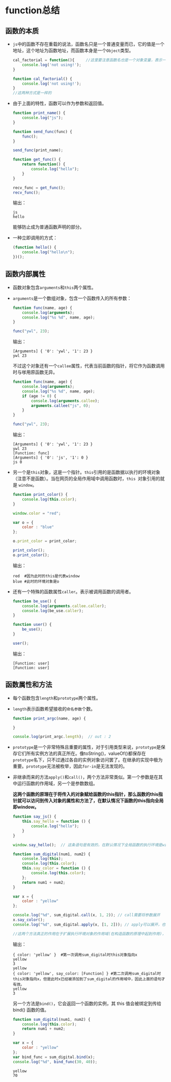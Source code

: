 # function总结

## 函数的本质

  - `js`中的函数不存在重载的说法，函数名只是一个普通变量而已，它的值是一个地址，这个地址为函数地址，而函数本身是一个`Object`类型。

    ```javascript
    cal_factorial = function(){     //这里要注意函数名也是一个对象变量，表示一个函数的地址,重新指向新的函数时原来的函数依然存在
        console.log('not using!');
    }
    
    function cal_factorial() {
        console.log('not using!');
    }
    //这两种方式是一样的
    ```

- 由于上面的特性，函数可以作为参数和返回值。

  ```javascript
  function print_name() {
      console.log("js");
  }
  
  function send_func(func) {
      func();
  }
  
  send_func(print_name);
  
  function get_func() {
      return function() {
          console.log("hello");
      }
  }
  
  recv_func = get_func();
  recv_func();
  ```

  输出：
  
  ```shell
  js
  hello
  ```
  能够防止成为普通函数声明的部分。

- 一种立即调用的方式：

  ```javascript
  (function hello() {
      console.log("hello\n");
  })();
  ```

## 函数内部属性

- 函数对象包含`arguments`和`this`两个属性。

- `arguments`是一个数组对象，包含一个函数传入的所有参数：

  ```javascript
  function func(name, age) {
      console.log(arguments);
      console.log("%s %d", name, age);
  }
  
  func("ywl", 23);
  ```

  输出：

  ```shell
  [Arguments] { '0': 'ywl', '1': 23 }
  ywl 23
  ```

  不过这个对象还有一个`callee`属性，代表当前函数的指针，将它作为函数调用时与嗲用原函数无异。

  ```javascript
  function func(name, age) {
      console.log(arguments);
      console.log("%s %d", name, age);
      if (age != 0) {
          console.log(arguments.callee);
          arguments.callee("js", 0);
      }
  }
  
  func("ywl", 23);
  ```

  输出：

  ```shell
  [Arguments] { '0': 'ywl', '1': 23 }
  ywl 23
  [Function: func]
  [Arguments] { '0': 'js', '1': 0 }
  js 0
  ```

- 另一个是`this`对象，这是一个指针。`this`引用的是函数据以执行的环境对象（注意不是函数）。当在网页的全局作用域中调用函数时，`this `对象引用的就是 `window`。

  ```javascript
  function print_color() {
      console.log(this.color);
  }
  
  window.color = "red";
  
  var o = {
      color : "blue"
  };
  
  o.print_color = print_color;
  
  print_color();
  o.print_color();
  ```

  输出：

  ```shell
  red  #因为此时的this是代表window
  blue #此时的环境对象是o
  ```

- 还有一个特殊的函数属性`caller`。表示被调用函数的调用者。

  ```javascript
  function be_use() {
      console.log(arguments.callee.caller);
      console.log(be_use.caller);
  }
  
  function user() {
      be_use();
  }
  
  user();
  ```

  输出：

  ```shell
  [Function: user]
  [Function: user]
  ```

## 函数属性和方法

- 每个函数包含`length`和`prototype`两个属性。

- `length`表示函数希望接收的`命名参数`个数。

  ```javascript
  function print_argc(name, age) {
  
  }
  
  console.log(print_argc.length);  // out : 2
  ```

- `prototype`是一个非常特殊且重要的属性，对于引用类型来说，`prototype`是保存它们所有实例方法的真正所在。像toString()，valueOf()都保存在`prototype`名下，只不过通过各自的实例对象访问罢了。在继承的实现中极为重要。`prototype`无法被枚举，因此`for-in`是无法发现的。

- 非继承而来的方法`apply()`和`call()`，两个方法非常类似。第一个参数是在其中运行函数的作用域，另一个是参数数组。

  **这两个函数的原理在于将传入的对象赋给函数的this指针，那么函数的this指针就可以访问到传入对象的属性和方法了，在默认情况下函数的this指向全局即window。**

  ```javascript
  function say_js() {
      this.say_hello = function () {
          console.log("hello");
      }
  }
  
  window.say_hello();  // 这条语句是有效的，在默认情况下全局函数的执行环境是window，即this指向window.
  ```



  ```javascript
  function sum_digital(num1, num2) {
      console.log(this);
      console.log(this.color);
      this.say_color = function () {
          console.log(this.color);
      };
      return num1 + num2;
  }
  
  var x = {
      color : "yellow"
  };
  
  console.log("%d", sum_digital.call(x, 1, 2)); // call需要将参数展开
  x.say_color();
  console.log("%d", sum_digital.apply(x, [1, 2])); // apply可以展开，也可以不展开。第二个参数可以是 Array 的实例，也可以是arguments对象（调用者的参数列表）
  
  //这两个方法真正的作用在于扩展执行环境对象的作用域(在构造函数的原理中起到作用)，这里sum_digital的执行环境作用于扩充了x对象，因此访问得到color属性。
  ```

  输出：

  ```shell
  { color: 'yellow' }  #第一次调用sum_digital时this对象指向x
  yellow
  3
  yellow
  { color: 'yellow', say_color: [Function] } #第二次调用sum_digital时this对象指向x，但是此时x已经被添加到了sum_digital的作用域中，因此上面的语句才有效。
  yellow
  3
  ```

  另一个方法是`bind()`，它会返回一个函数的实例，其 this 值会被绑定到传给 bind() 函数的值。

  ```javascript
  function sum_digital(num1, num2) {
      console.log(this.color);
      return num1 + num2;
  }
  
  var x = {
      color : "yellow"
  };
  var bind_func = sum_digital.bind(x);
  console.log("%d", bind_func(30, 40));
  ```

  ```shell
  yellow
  70
  ```
